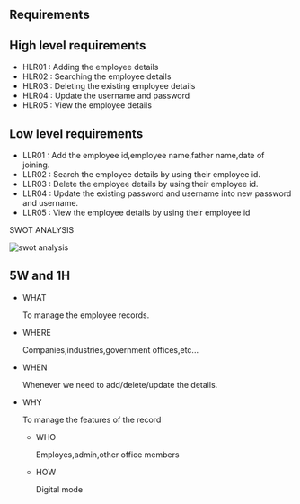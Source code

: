  ## Requirements


  ## High level requirements
   
   
   
   * HLR01             :           Adding the employee details   
   * HLR02              :          Searching the employee details    
   * HLR03               :         Deleting the  existing employee details 
   * HLR04                :        Update the username and password     
   * HLR05                 :       View the employee details                   
   
 ## Low level requirements

   * LLR01                 :      Add the employee  id,employee   name,father name,date of joining. 
   * LLR02                :       Search the employee   details by using their employee   id.
   * LLR03                  :     Delete the employee   details by using their employee   id.
   * LLR04                   :    Update the existing password and username into new password and username.
   * LLR05             :          View the employee details by using their employee id


SWOT ANALYSIS

![swot analysis](https://user-images.githubusercontent.com/46986941/155388375-839ed5cc-5a54-4c02-9dbd-799a49967fb1.png)
 
 
  ## 5W and 1H

   * WHAT 
       
       To manage the employee records.
   
   * WHERE 
       
       Companies,industries,government offices,etc...
  
   * WHEN 
   
       Whenever we need to add/delete/update the details.
 
 * WHY 
      
      To manage the features of the record
   
   * WHO 
      
      Employes,admin,other office members
   
   * HOW 
      
      Digital mode
